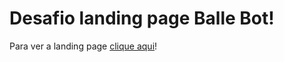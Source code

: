 # Desafio landing page Balle Bot!

Para ver a landing page [clique aqui](https://ceciliamedeirs.github.io/ballebot/)!
